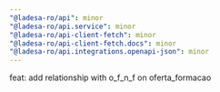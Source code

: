 ```yaml
---
"@ladesa-ro/api": minor
"@ladesa-ro/api.service": minor
"@ladesa-ro/api-client-fetch": minor
"@ladesa-ro/api-client-fetch.docs": minor
"@ladesa-ro/api.integrations.openapi-json": minor
---
```


feat: add relationship with o_f_n_f on oferta_formacao

